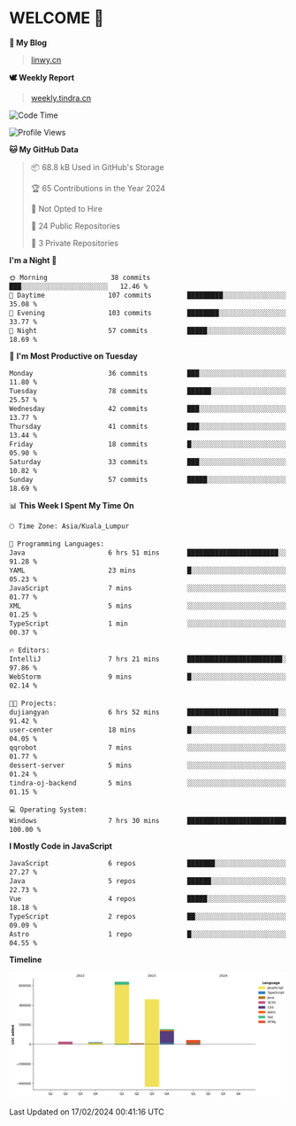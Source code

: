 # WELCOME 👋

**🐶 My Blog**
> [linwy.cn](linwy.cn)

**🕊️ Weekly Report**
> [weekly.tindra.cn](weekly.tindra.cn)
<!--START_SECTION:waka-->
![Code Time](http://img.shields.io/badge/Code%20Time-829%20hrs%2057%20mins-blue)

![Profile Views](http://img.shields.io/badge/Profile%20Views-0-blue)

**🐱 My GitHub Data** 

> 📦 68.8 kB Used in GitHub's Storage 
 > 
> 🏆 65 Contributions in the Year 2024
 > 
> 🚫 Not Opted to Hire
 > 
> 📜 24 Public Repositories 
 > 
> 🔑 3 Private Repositories 
 > 
**I'm a Night 🦉** 

```text
🌞 Morning                38 commits          ███░░░░░░░░░░░░░░░░░░░░░░   12.46 % 
🌆 Daytime                107 commits         █████████░░░░░░░░░░░░░░░░   35.08 % 
🌃 Evening                103 commits         ████████░░░░░░░░░░░░░░░░░   33.77 % 
🌙 Night                  57 commits          █████░░░░░░░░░░░░░░░░░░░░   18.69 % 
```
📅 **I'm Most Productive on Tuesday** 

```text
Monday                   36 commits          ███░░░░░░░░░░░░░░░░░░░░░░   11.80 % 
Tuesday                  78 commits          ██████░░░░░░░░░░░░░░░░░░░   25.57 % 
Wednesday                42 commits          ███░░░░░░░░░░░░░░░░░░░░░░   13.77 % 
Thursday                 41 commits          ███░░░░░░░░░░░░░░░░░░░░░░   13.44 % 
Friday                   18 commits          █░░░░░░░░░░░░░░░░░░░░░░░░   05.90 % 
Saturday                 33 commits          ███░░░░░░░░░░░░░░░░░░░░░░   10.82 % 
Sunday                   57 commits          █████░░░░░░░░░░░░░░░░░░░░   18.69 % 
```


📊 **This Week I Spent My Time On** 

```text
🕑︎ Time Zone: Asia/Kuala_Lumpur

💬 Programming Languages: 
Java                     6 hrs 51 mins       ███████████████████████░░   91.28 % 
YAML                     23 mins             █░░░░░░░░░░░░░░░░░░░░░░░░   05.23 % 
JavaScript               7 mins              ░░░░░░░░░░░░░░░░░░░░░░░░░   01.77 % 
XML                      5 mins              ░░░░░░░░░░░░░░░░░░░░░░░░░   01.25 % 
TypeScript               1 min               ░░░░░░░░░░░░░░░░░░░░░░░░░   00.37 % 

🔥 Editors: 
IntelliJ                 7 hrs 21 mins       ████████████████████████░   97.86 % 
WebStorm                 9 mins              █░░░░░░░░░░░░░░░░░░░░░░░░   02.14 % 

🐱‍💻 Projects: 
dujiangyan               6 hrs 52 mins       ███████████████████████░░   91.42 % 
user-center              18 mins             █░░░░░░░░░░░░░░░░░░░░░░░░   04.05 % 
qqrobot                  7 mins              ░░░░░░░░░░░░░░░░░░░░░░░░░   01.77 % 
dessert-server           5 mins              ░░░░░░░░░░░░░░░░░░░░░░░░░   01.24 % 
tindra-oj-backend        5 mins              ░░░░░░░░░░░░░░░░░░░░░░░░░   01.15 % 

💻 Operating System: 
Windows                  7 hrs 30 mins       █████████████████████████   100.00 % 
```

**I Mostly Code in JavaScript** 

```text
JavaScript               6 repos             ███████░░░░░░░░░░░░░░░░░░   27.27 % 
Java                     5 repos             ██████░░░░░░░░░░░░░░░░░░░   22.73 % 
Vue                      4 repos             █████░░░░░░░░░░░░░░░░░░░░   18.18 % 
TypeScript               2 repos             ██░░░░░░░░░░░░░░░░░░░░░░░   09.09 % 
Astro                    1 repo              █░░░░░░░░░░░░░░░░░░░░░░░░   04.55 % 
```



**Timeline**

![Lines of Code chart](https://raw.githubusercontent.com/rieraa/rieraa/main/assets/bar_graph.png)


 Last Updated on 17/02/2024 00:41:16 UTC
<!--END_SECTION:waka-->
